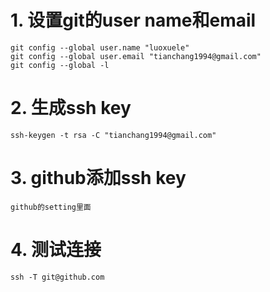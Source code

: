 # 1. 设置git的user name和email
    git config --global user.name "luoxuele"
    git config --global user.email "tianchang1994@gmail.com"
    git config --global -l

# 2. 生成ssh key
    ssh-keygen -t rsa -C "tianchang1994@gmail.com"
    

# 3. github添加ssh key
    github的setting里面

# 4. 测试连接
    ssh -T git@github.com
